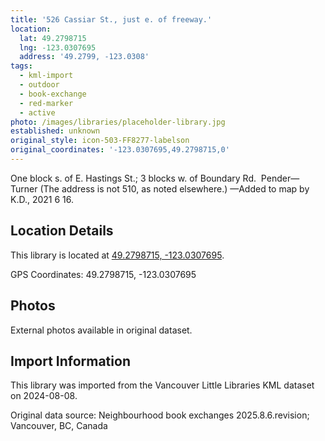 ```yaml
---
title: '526 Cassiar St., just e. of freeway.'
location:
  lat: 49.2798715
  lng: -123.0307695
  address: '49.2799, -123.0308'
tags:
  - kml-import
  - outdoor
  - book-exchange
  - red-marker
  - active
photo: /images/libraries/placeholder-library.jpg
established: unknown
original_style: icon-503-FF8277-labelson
original_coordinates: '-123.0307695,49.2798715,0'
---
```

One block s. of E. Hastings St.; 
3 blocks w. of Boundary Rd.  Pender—Turner 
(The address is not 510, as noted elsewhere.)
—Added to map by K.D., 2021 6 16.

## Location Details

This library is located at [49.2798715, -123.0307695](https://www.google.com/maps?q=49.2798715,-123.0307695).

GPS Coordinates: 49.2798715, -123.0307695

## Photos

External photos available in original dataset.

## Import Information

This library was imported from the Vancouver Little Libraries KML dataset on 2024-08-08.

Original data source: Neighbourhood book exchanges 2025.8.6.revision; Vancouver, BC, Canada
